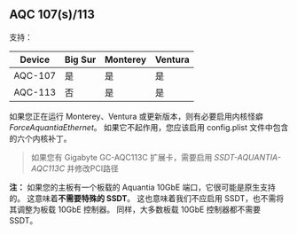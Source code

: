 ## AQC 107(s)/113

支持：

| Device  | Big Sur | Monterey | Ventura |
| ------- | ------- | -------- | ------- |
| AQC-107 | 是      | 是       | 是      |
| AQC-113 | 否      | 是       | 是      |

如果您正在运行 Monterey、Ventura 或更新版本，则有必要启用内核怪癖 _ForceAquantiaEthernet_。 如果它不起作用，您应该启用 config.plist 文件中包含的六个内核补丁。

> 如果您有 Gigabyte GC-AQC113C 扩展卡，需要启用 *SSDT-AQUANTIA-AQC113C* 并修改PCI路径

**注：**
如果您的主板有一个板载的 Aquantia 10GbE 端口，它很可能是原生支持的。 这意味着**不需要特殊的 SSDT**。 这也意味着我们不应启用 SSDT，也不需将其调整为板载 10GbE 控制器。 同样，大多数板载 10GbE 控制器都不需要 SSDT。